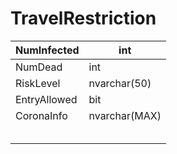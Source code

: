 # TravelRestriction

| NumInfected  | int           |
| ------------ | ------------- |
| NumDead      | int           |
| RiskLevel    | nvarchar(50)  |
| EntryAllowed | bit           |
| CoronaInfo   | nvarchar(MAX) |
|              |               |
|              |               |
|              |               |
|              |               |
|              |               |

